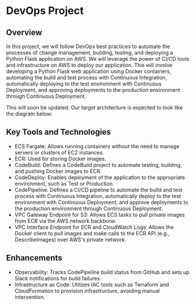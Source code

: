 # DevOps Project  

## Overview
In this project, we will follow DevOps best practices to automate the processes of change management, building, testing, and deploying a Python Flask application on AWS. We will leverage the power of CI/CD tools and infrastructure on AWS to deploy our application. This will involve developing a Python Flask web application using Docker containers, automating the build and test process with Continuous Integration, automatically deploying to the test environment with Continuous Deployment, and approving deployments to the production environment through Continuous Deployment.

This will soon be updated. Our target architecture is expected to look like the diagram below:

## Key Tools and Technologies
- ECS Fargate: Allows running containers without the need to manage servers or clusters of EC2 instances.
- ECR: Used for storing Docker images.
- CodeBuild: Defines a CodeBuild project to automate testing, building, and pushing Docker images to ECR.
- CodeDeploy: Enables deployment of the application to the appropriate environment, such as Test or Production.
- CodePipeline: Defines a CI/CD pipeline to automate the build and test process with Continuous Integration, automatically deploy to the test environment with Continuous Deployment, and approve deployments to the production environment through Continuous Deployment.
- VPC Gateway Endpoint for S3: Allows ECS tasks to pull private images from ECR via the AWS network backbone.
- VPC Interface Endpoint for ECR and CloudWatch Logs: Allows the Docker client to pull images and make calls to the ECR API (e.g., DescribeImages) over AWS's private network.

## Enhancements
- Observability: Tracks CodePipeline build status from GitHub and sets up Slack notifications for build failures.
- Infrastructure as Code: Utilizes IAC tools such as Terraform and CloudFormation to provision infrastructure, avoiding manual intervention.